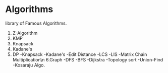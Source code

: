 # Algorithms
library of Famous Algorithms.
1. Z-Algorithm
2. KMP
3. Knapsack
4. Kadane's
5. DP
   -Knapsack
   -Kadane's
   -Edit Distance
   -LCS
   -LIS
   -Matrix Chain Multiplication\n
6.Graph
   -DFS
   -BFS
   -Dijkstra
   -Topology sort
   -Union-Find
   -Kosaraju Algo.

